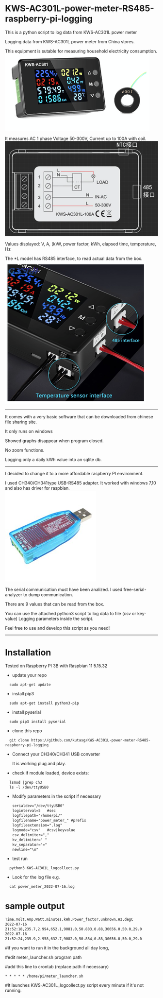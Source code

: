 
# KWS-AC301L-power-meter-RS485-raspberry-pi-logging
This is a python script to log data from KWS-AC301L power meter

Logging data from KWS-AC301L power meter
from China stores.

This equipment is sutable for measuring household electricity consumption.
![Alt text](pictures/KWS-AC301-1.png?raw=true "Title")

It measures AC 1 phase Voltage 50-300V, Current up to 100A with coil.
![Alt text](pictures/KWS-AC301-3.png?raw=true "Title")

Values displayed:
V, A, (k)W, power factor, kWh, elapsed time, temperature, Hz

The *L model has RS485 interface, to read actual data from the box.
![Alt text](pictures/KWS-AC301-2.png?raw=true "Title")

---
It comes with a very basic software that can be downloaded from chinese file sharing
site.

It only runs on windows

Showed graphs disappear when program closed.

No zoom functions.

Logging only a daily kWh value into an sqlite db.

---

I decided to change it to a more affordable raspberry PI environment.

I used CH340/CH341type USB-RS485 adapter. It worked with windows 7,10 and
also has driver for raspbian.
![Alt text](pictures/CH340.jpg?raw=true "Title")


The serial communication must have been analized.
I used free-serial-analyzer to dump communication.

There are 9 values that can be read from the box.

You can use the attached python3 script to log data to file (csv or key-value)
Logging parameters inside the script.

Feel free to use and develop this script as you need!

---

# Installation

Tested on Raspberry PI 3B
with Raspbian 11	5.15.32

- update your repo

```
  sudo apt-get update
```
- install pip3

```
  sudo apt-get install python3-pip
```
- install pyserial
  
```
  sudo pip3 install pyserial
```
- clone this repo

```
  git clone https://github.com/kutasg/KWS-AC301L-power-meter-RS485-raspberry-pi-logging
```

- Connect your CH340/CH341 USB converter
  
  It is working plug and play.

- check if module loaded, device exists:
  
```
  lsmod |grep ch3
  ls -l /dev/ttyUSB0
```

- Modify parameters in the script if necessary
  ```
  serialdev="/dev/ttyUSB0"
  loginterval=5   #sec
  logfilepath="/home/pi/"
  logfilename="power_meter_" #prefix
  logfileextension=".log"
  logmode="csv"   #csv|keyvalue
  csv_delimiter=","
  kv_delimiter=" "
  kv_separator="="
  newline="\n"
  ```
- test run

```
  python3 KWS-AC301L_logcollect.py
```

-  Look for the log file e.g.
  
```
  cat power_meter_2022-07-16.log
```


# sample output

```
Time,Volt,Amp,Watt,minutes,kWh,Power_factor,unknown,Hz,degC
2022-07-16 21:52:18,235.7,2.994,652.1,9081.0,50.883,0.88,30656.0,50.0,29.0
2022-07-16 21:52:24,235.9,2.958,632.7,9082.0,50.884,0.88,30656.0,50.0,29.0
```

#if you want to run it in the background all day long,

#edit meter_launcher.sh program path

#add this line to crontab (replace path if necessary)
```
* * * * * /home/pi/meter_launcher.sh
```
#It launches KWS-AC301L_logcollect.py script every minute if it's not running.

